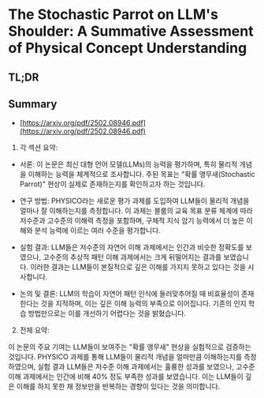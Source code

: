# The Stochastic Parrot on LLM's Shoulder: A Summative Assessment of Physical Concept Understanding
## TL;DR
## Summary
- [https://arxiv.org/pdf/2502.08946.pdf](https://arxiv.org/pdf/2502.08946.pdf)

1. 각 섹션 요약:

- 서론: 이 논문은 최신 대형 언어 모델(LLMs)의 능력을 평가하며, 특히 물리적 개념을 이해하는 능력을 체계적으로 조사합니다. 주된 목표는 "확률 앵무새(Stochastic Parrot)" 현상이 실제로 존재하는지를 확인하고자 하는 것입니다.

- 연구 방법: PHYSICO라는 새로운 평가 과제를 도입하여 LLM들이 물리적 개념을 얼마나 잘 이해하는지를 측정합니다. 이 과제는 블룸의 교육 목표 분류 체계에 따라 저수준과 고수준의 이해력 측정을 포함하며, 구체적 지식 암기 능력에서 더 높은 이해와 분석 능력에 이르는 여러 수준을 평가합니다.

- 실험 결과: LLM들은 저수준의 자연어 이해 과제에서는 인간과 비슷한 정확도를 보였으나, 고수준의 추상적 패턴 이해 과제에서는 크게 뒤떨어지는 결과를 보였습니다. 이러한 결과는 LLM들이 본질적으로 깊은 이해를 가지지 못하고 있다는 것을 시사합니다.

- 논의 및 결론: LLM의 학습이 자연어 패턴 인식에 들러맞추어질 때 비효율성이 존재한다는 것을 지적하며, 이는 깊은 이해 능력의 부족으로 이어집니다. 기존의 인지 학습 방법만으로는 이를 개선하기 어렵다는 것을 밝혔습니다.

2. 전체 요약:

이 논문의 주요 기여는 LLM들이 보여주는 "확률 앵무새" 현상을 실험적으로 검증하는 것입니다. PHYSICO 과제를 통해 LLM들이 물리적 개념을 얼마만큼 이해하는지를 측정하였으며, 실험 결과 LLM들은 저수준 이해 과제에서는 훌륭한 성과를 보였으나, 고수준 이해 과제에서는 인간에 비해 40% 정도 부족한 성과를 보였습니다. 이는 LLM들이 깊은 이해를 하지 못한 채 정보만을 반복하는 경향이 있다는 것을 의미합니다.